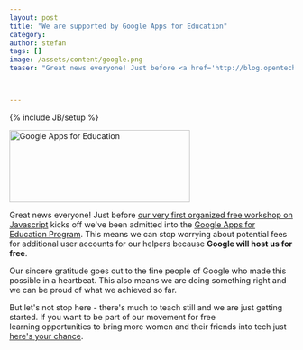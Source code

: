 ```yaml
---
layout: post
title: "We are supported by Google Apps for Education"
category:
author: stefan
tags: []
image: /assets/content/google.png
teaser: "Great news everyone! Just before <a href='http://blog.opentechschool.org/2012/07/javascript-for-absolute-beginners-july.html' target='_blank'>our very first organized free workshop on Javascript</a> kicks off we've been admitted into the <a href='http://www.google.com/apps/intl/en/edu/' rel='nofollow' target='_blank'>Google Apps for Education Program</a>. This means we can stop worrying about potential fees for additional user accounts for our helpers because <b>Google will host us for free</b>."



---
```

{% include JB/setup %}


<img alt='Google Apps for Education' border='0' height='128' src='http://www.uky.edu/ukit/sites/www.uky.edu.ukit/files/Google%20Apps%20Logo.png' title='' width='320'>

Great news everyone! Just before <a href='http://blog.opentechschool.org/2012/07/javascript-for-absolute-beginners-july.html' target='_blank'>our very first organized free workshop on Javascript</a> kicks off we've been admitted into the <a href='http://www.google.com/apps/intl/en/edu/' rel='nofollow' target='_blank'>Google Apps for Education Program</a>. This means we can stop worrying about potential fees for additional user accounts for our helpers because <b>Google will host us for free</b>.


Our sincere gratitude goes out to the fine people of Google who made this possible in a heartbeat. This also means we are doing something right and we can be proud of what we achieved so far.

But let's not stop here - there's much to teach still and we are just getting started. If you want to be part of our movement for free learning&nbsp;opportunities to bring more women and their friends into tech just <a href='http://blog.opentechschool.org/2012/07/announcing-ots-camp-at-campuspartyeu.html' target='_blank'>here's your chance</a>.


